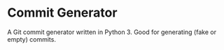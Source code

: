 # Commit Generator

A Git commit generator written in Python 3. Good for generating (fake or empty) commits.

